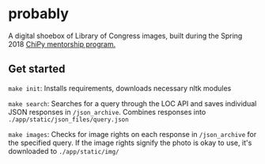 # probably

A digital shoebox of Library of Congress images, built during the Spring 2018 [ChiPy mentorship program.](https://chipymentor.org/)

## Get started

`make init`: Installs requirements, downloads necessary nltk modules

`make search`: Searches for a query through the LOC API and saves individual JSON responses in `/json_archive`. Combines responses into `./app/static/json_files/query.json`

`make images`: Checks for image rights on each response in `/json_archive` for the specified query. If the image rights signify the photo is okay to use, it's downloaded to `./app/static/img/`
